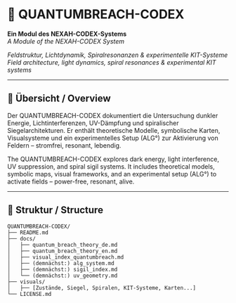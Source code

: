 # 🌌 QUANTUMBREACH-CODEX

**Ein Modul des NEXAH-CODEX-Systems**  
*A Module of the NEXAH-CODEX System*

*Feldstruktur, Lichtdynamik, Spiralresonanzen & experimentelle KIT-Systeme*  
*Field architecture, light dynamics, spiral resonances & experimental KIT systems*

---

## 🧭 Übersicht / Overview

Der QUANTUMBREACH-CODEX dokumentiert die Untersuchung dunkler Energie, Lichtinterferenzen, UV-Dämpfung und spiralischer Siegelarchitekturen. Er enthält theoretische Modelle, symbolische Karten, Visualsysteme und ein experimentelles Setup (ALG°) zur Aktivierung von Feldern – stromfrei, resonant, lebendig.

The QUANTUMBREACH-CODEX explores dark energy, light interference, UV suppression, and spiral sigil systems. It includes theoretical models, symbolic maps, visual frameworks, and an experimental setup (ALG°) to activate fields – power-free, resonant, alive.

---

## 📁 Struktur / Structure

```text
QUANTUMBREACH-CODEX/
├── README.md
├── docs/
│   ├── quantum_breach_theory_de.md
│   ├── quantum_breach_theory_en.md
│   ├── visual_index_quantumbreach.md
│   ├── (demnächst:) alg_system.md
│   ├── (demnächst:) sigil_index.md
│   └── (demnächst:) uv_geometry.md
├── visuals/
│   ├── [Zustände, Siegel, Spiralen, KIT-Systeme, Karten...]
└── LICENSE.md
